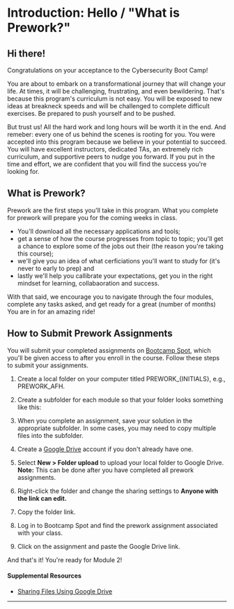 # Introduction: Hello / "What is Prework?"

## Hi there!

Congratulations on your acceptance to the Cybersecurity Boot Camp!

You are about to embark on a transformational journey that will change your life. At times, it will be challenging, frustrating, and even bewildering. That's because this program's curriculum is not easy. You will be exposed to new ideas at breakneck speeds and will be challenged to complete difficult exercises. Be prepared to push yourself and to be pushed.

But trust us! All the hard work and long hours will be worth it in the end. And remeber: every one of us behind the scenes is rooting for you. You were accepted into this program because we believe in your potential to succeed. You will have excellent instructors, dedicated TAs, an extremely rich curriculum, and supportive peers to nudge you forward. If you put in the time and effort, we are confident that you will find the success you're looking for.


## What is Prework?

Prework are the first steps you'll take in this program. What you complete for prework will prepare you for the coming weeks in class. 
- You'll download all the necessary applications and tools;
- get a sense of how the course progresses from topic to topic; you'll get a chance to explore some of the jobs out their (the reason you're taking this course); 
- we'll give you an idea of what cerficiations you'll want to study for (it's never to early to prep) and 
- lastly we'll help you callibrate your expectations, get you in the right mindset for learning, collabaoration and success.

With that said, we encourage you to navigate through the four modules, complete any tasks asked, and get ready for a great (number of months) You are in for an amazing ride!

## How to Submit Prework Assignments

You will submit your completed assignments on [Bootcamp Spot](https://www.bootcampspot.com/login), which you'll be given access to after you enroll in the course. Follow these steps to submit your assignments. 

1. Create a local folder on your computer titled PREWORK\_{INITIALS}, e.g., PREWORK\_AFH. 

2. Create a subfolder for each module so that your folder looks something like this:  

3. When you complete an assignment, save your solution in the appropriate subfolder. In some cases, you may need to copy multiple files into the subfolder.

4. Create a [Google Drive](https://www.google.com/drive/) account if you don't already have one.

5. Select **New > Folder upload** to upload your local folder to Google Drive. **Note:** This can be done after you have completed all prework assignments. 

6. Right-click the folder and change the sharing settings to **Anyone with the link can edit.** 

7. Copy the folder link. 

8. Log in to Bootcamp Spot and find the prework assignment associated with your class.

9. Click on the assignment and paste the Google Drive link. 

And that's it! You're ready for Module 2! 

#### Supplemental Resources

- [Sharing Files Using Google Drive](sharing-files-using-google-drive.md) 

-----